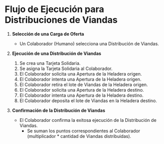 # Flujo de Ejecución para Distribuciones de Viandas

1. **Selección de una Carga de Oferta**
   - Un Colaborador (Humano) selecciona una Distribución de Viandas.

2. **Ejecución de una Distribución de Viandas**
   1. Se crea una Tarjeta Solidaria.
   2. Se asigna la Tarjeta Solidaria al Colaborador.
   3. El Colaborador solicita una Apertura de la Heladera origen.
   4. El Colaborador intenta una Apertura de la Heladera origen.
   5. El Colaborador retira el lote de Viandas de la Heladera origen.
   6. El Colaborador solicita una Apertura de la Heladera destino.
   7. El Colaborador intenta una Apertura de la Heladera destino.
   8. El Colaborador deposita el lote de Viandas en la Heladera destino.

3. **Confirmación de la Distribución de Viandas**
   - El Colaborador confirma la exitosa ejecución de la Distribución de Viandas.
      - Se suman los puntos correspondientes al Colaborador (multiplicador * cantidad de Viandas distribuidas).
